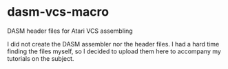 # dasm-vcs-macro
DASM header files for Atari VCS assembling

I did not create the DASM assembler nor the header files. I had a hard time finding the files myself, so I decided to upload them here to accompany my tutorials on the subject.
